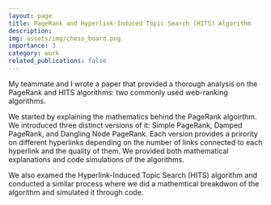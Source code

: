 ```yaml
---
layout: page
title: PageRank and Hyperlink-Induced Topic Search (HITS) Algorithm
description: 
img: assets/img/chess_board.png
importance: 3
category: work
related_publications: false
---
```



My teammate and I wrote a paper that provided a thorough analysis on the PageRank and HITS algorithms: two commonly used web-ranking algorithms. 

We started by explaining the mathematics behind the PageRank algoirthm. We introduced three distinct versions of it: Simple PageRank, Damped PageRank, and Dangling Node PageRank. Each version provides a prirority on different hyperlinks depending on the number of links connected to each hyperlink and the quality of them. We provided both mathematical explanations and code simulations of the algorithms.

We also examed the Hyperlink-Induced Topic Search (HITS) algorithm and conducted a similar process where we did a mathemtical breakdwon of the algorithm and simulated it through code.
